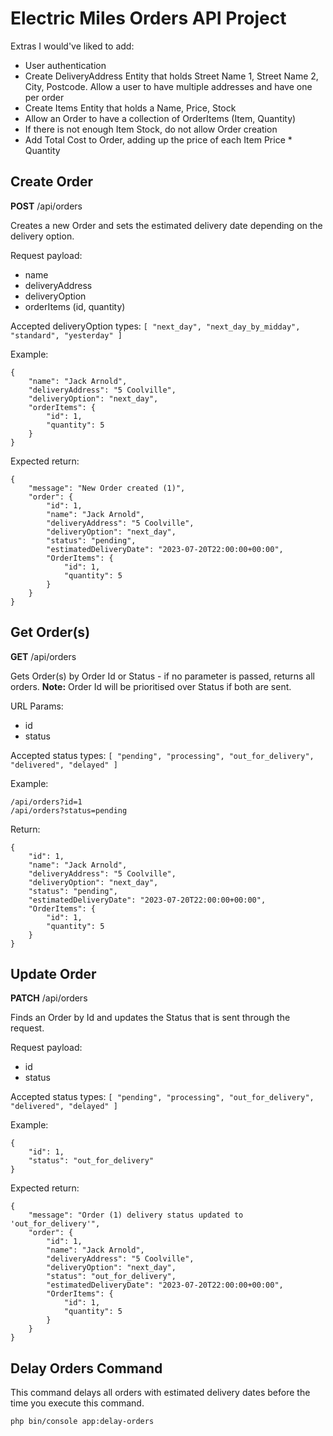 # Electric Miles Orders API Project
Extras I would've liked to add:
- User authentication
- Create DeliveryAddress Entity that holds Street Name 1, Street Name 2, City, Postcode. Allow a user to have multiple addresses and have one per order
- Create Items Entity that holds a Name, Price, Stock
- Allow an Order to have a collection of OrderItems (Item, Quantity)
- If there is not enough Item Stock, do not allow Order creation
- Add Total Cost to Order, adding up the price of each Item Price * Quantity

## Create Order
**POST** /api/orders

Creates a new Order and sets the estimated delivery date depending on the delivery option.

Request payload:
- name
- deliveryAddress
- deliveryOption
- orderItems (id, quantity)

Accepted deliveryOption types: `[ "next_day", "next_day_by_midday", "standard", "yesterday" ]`

Example:
```
{
    "name": "Jack Arnold",
    "deliveryAddress": "5 Coolville",
    "deliveryOption": "next_day",
    "orderItems": {
        "id": 1,
        "quantity": 5
    }
}
```
Expected return:
```
{
    "message": "New Order created (1)",
    "order": {
        "id": 1,
        "name": "Jack Arnold",
        "deliveryAddress": "5 Coolville",
        "deliveryOption": "next_day",
        "status": "pending",
        "estimatedDeliveryDate": "2023-07-20T22:00:00+00:00",
        "OrderItems": {
            "id": 1,
            "quantity": 5
        }
    }
}
```

## Get Order(s)
**GET** /api/orders

Gets Order(s) by Order Id or Status - if no parameter is passed, returns all orders.
**Note:** Order Id will be prioritised over Status if both are sent.

URL Params:
- id
- status

Accepted status types: `[ "pending", "processing", "out_for_delivery", "delivered", "delayed" ]`

Example:
```
/api/orders?id=1
/api/orders?status=pending
```
Return:
```
{
    "id": 1,
    "name": "Jack Arnold",
    "deliveryAddress": "5 Coolville",
    "deliveryOption": "next_day",
    "status": "pending",
    "estimatedDeliveryDate": "2023-07-20T22:00:00+00:00",
    "OrderItems": {
        "id": 1,
        "quantity": 5
    }
}
```

## Update Order
**PATCH** /api/orders

Finds an Order by Id and updates the Status that is sent through the request.

Request payload:
- id
- status

Accepted status types: `[ "pending", "processing", "out_for_delivery", "delivered", "delayed" ]`

Example:
```
{
    "id": 1,
    "status": "out_for_delivery"
}
```
Expected return:
```
{
    "message": "Order (1) delivery status updated to 'out_for_delivery'",
    "order": {
        "id": 1,
        "name": "Jack Arnold",
        "deliveryAddress": "5 Coolville",
        "deliveryOption": "next_day",
        "status": "out_for_delivery",
        "estimatedDeliveryDate": "2023-07-20T22:00:00+00:00",
        "OrderItems": {
            "id": 1,
            "quantity": 5
        }
    }
}
```

## Delay Orders Command
This command delays all orders with estimated delivery dates before the time you execute this command.
```
php bin/console app:delay-orders
```
